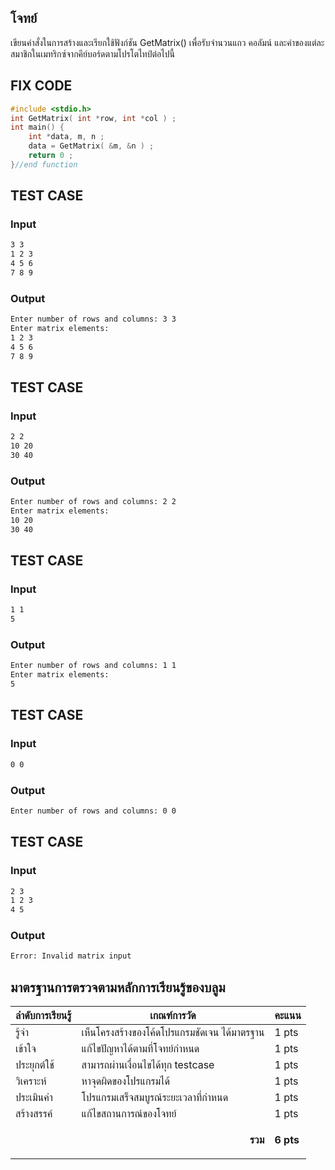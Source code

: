 ## โจทย์
เขียนคำสั่งในการสร้างและเรียกใช้ฟังก์ชัน GetMatrix() เพื่อรับจำนวนแถว คอลัมน์ และค่าของแต่ละสมาชิกในเมทริกซ์จากคีย์บอร์ดตามโปรโตไทป์ต่อไปนี้

## FIX CODE
```c++
#include <stdio.h>
int GetMatrix( int *row, int *col ) ;
int main() {
    int *data, m, n ;
    data = GetMatrix( &m, &n ) ;
    return 0 ;
}//end function
```

## TEST CASE
### Input
```bash
3 3
1 2 3
4 5 6
7 8 9

```
### Output
```bash
Enter number of rows and columns: 3 3
Enter matrix elements:
1 2 3
4 5 6
7 8 9

```

## TEST CASE
### Input
```bash
2 2
10 20
30 40

```
### Output
```bash
Enter number of rows and columns: 2 2
Enter matrix elements:
10 20
30 40

```

## TEST CASE
### Input
```bash
1 1
5

```
### Output
```bash
Enter number of rows and columns: 1 1
Enter matrix elements:
5

```

## TEST CASE
### Input
```bash
0 0

```
### Output
```bash
Enter number of rows and columns: 0 0

```

## TEST CASE
### Input
```bash
2 3
1 2 3
4 5

```
### Output
```bash
Error: Invalid matrix input

```

## มาตรฐานการตรวจตามหลักการเรียนรู้ของบลูม
| ลำดับการเรียนรู้ | เกณฑ์การวัด | คะแนน |
| -------- | -------- | -------- |
| รู้จำ | เห็นโครงสร้างของโค้ดโปรแกรมชัดเจน ได้มาตรฐาน | 1 pts |
| เข้าใจ | แก้ไขปัญหาได้ตามที่โจทย์กำหนด | 1 pts |
| ประยุกต์ใช้ | สามารถผ่านเงื่อนไขได้ทุก testcase | 1 pts |
| วิเคราะห์ | หาจุดผิดของโปรแกรมได้ | 1 pts |
| ประเมินค่า | โปรแกรมเสร็จสมบูรณ์ระยะเวลาที่กำหนด | 1 pts |
| สร้างสรรค์ | แก้ไขสถานการณ์ของโจทย์ | 1 pts |
||<p style='text-align: right !important;'>**รวม**</p>|**6 pts**|
